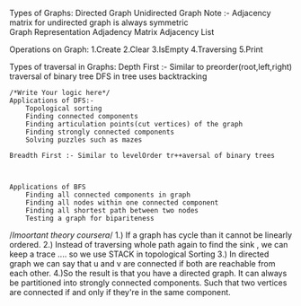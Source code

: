 Types of Graphs:
	Directed Graph
	Unidirected Graph
Note :- Adjacency matrix for undirected graph is always symmetric	
Graph Representation 
	Adjadency Matrix
	Adjacency List

Operations on Graph:
	1.Create 
	2.Clear 
	3.IsEmpty
	4.Traversing
	5.Print

Types of traversal in Graphs:
	Depth First :- Similar to preorder(root,left,right) traversal of 		binary tree
	DFS in tree uses backtracking
	
	/*Write Your logic here*/
	Applications of DFS:-
		Topological sorting
		Finding connected components
		Finding articulation points(cut vertices) of the graph
		Finding strongly connected components
		Solving puzzles such as mazes
	
	Breadth First :- Similar to levelOrder tr++aversal of binary trees
	
	
	
	Applications of BFS
		Finding all connected components in graph
		Finding all nodes within one connected component
		Finding all shortest path between two nodes
		Testing a graph for bipariteness
/*Imoortant theory coursera*/
1.) If a graph has cycle than it cannot be linearly ordered.
2.) Instead of traversing whole path again to find the sink , we can keep a trace ....  so we use STACK in topological Sorting
3.) In directed graph we can say that u and v are connected if both are reachable from each other.
4.)So the result is that you have a directed graph. It can always be partitioned into strongly connected components. Such that two vertices are connected if and only if they're in the same component.
